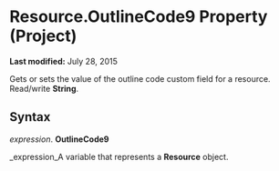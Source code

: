
# Resource.OutlineCode9 Property (Project)

 **Last modified:** July 28, 2015

 Gets or sets the value of the outline code custom field for a resource. Read/write **String**.

## Syntax

 _expression_. **OutlineCode9**

 _expression_A variable that represents a  **Resource** object.

